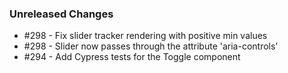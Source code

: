 ### Unreleased Changes

- #298 - Fix slider tracker rendering with positive min values
- #298 - Slider now passes through the attribute 'aria-controls'
- #294 - Add Cypress tests for the Toggle component

